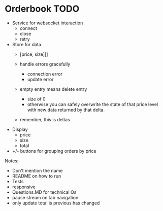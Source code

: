 # Orderbook TODO
- Service for websocket interaction
  - connect
  - close
  - retry
- Store for data
  - [price, size][]

  - handle errors gracefully
    - connection error
    - update error
  - empty entry means delete entry
    - size of 0
    - otherwise you can safely overwrite the state of that price level with new data returned by that delta.
  - remember, this is deltas
- Display
    - price
    - size
    - total
- +/- buttons for grouping orders by price

Notes:
- Don't mention the name
- README on how to run
- Tests
- responsive
- Questions.MD for technical Qs
- pause stream on tab navigation
- only update total is previous has changed
